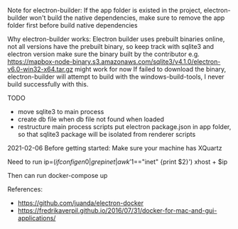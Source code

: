 Note for electron-builder:
If the app folder is existed in the project, electron-builder won't build the native dependencies, make sure to remove the app folder first before build native dependencies

Why electron-builder works:
Electron builder uses prebuilt binaries online, not all versions have the prebuilt binary, so keep track with sqlite3 and electron version make sure the binary built by the contributor e.g.
https://mapbox-node-binary.s3.amazonaws.com/sqlite3/v4.1.0/electron-v6.0-win32-x64.tar.gz might work for now
If failed to download the binary, electron-builder will attempt to build with the windows-build-tools, I never build successfully with this.

TODO
- move sqlite3 to main process
- create db file when db file not found when loaded
- restructure main process scripts put electron package.json in app folder, so that sqlite3 package will be isolated from renderer scripts

2021-02-06
Before getting started:
Make sure your machine has XQuartz

Need to run
ip=$(ifconfig en0 | grep inet | awk '$1=="inet" {print $2}')
xhost + $ip

Then can run 
docker-compose up

References:
- https://github.com/juanda/electron-docker
- https://fredrikaverpil.github.io/2016/07/31/docker-for-mac-and-gui-applications/